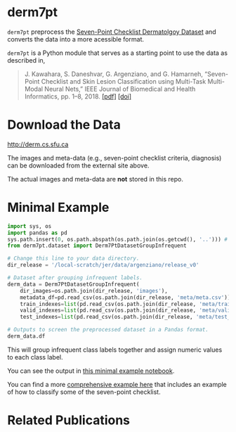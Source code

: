 # derm7pt
`derm7pt` preprocess the [Seven-Point Checklist Dermatolgoy Dataset](http://derm.cs.sfu.ca) and converts the data into a more acessible format. 

`derm7pt` is a Python module that serves as a starting point to use the data as described in,
> J. Kawahara, S. Daneshvar, G. Argenziano, and G. Hamarneh, “Seven-Point Checklist and Skin Lesion Classification using Multi-Task Multi-Modal Neural Nets,” IEEE Journal of Biomedical and Health Informatics, pp. 1–8, 2018. [[pdf]](http://www.cs.sfu.ca/~hamarneh/ecopy/jbhi2018a.pdf) [[doi]](https://doi.org/10.1109/JBHI.2018.2824327)

# Download the Data
http://derm.cs.sfu.ca

The images and meta-data (e.g., seven-point checklist criteria, diagnosis) can be downloaded from the external site above.

The actual images and meta-data are **not** stored in this repo. 

# Minimal Example
```python
import sys, os
import pandas as pd
sys.path.insert(0, os.path.abspath(os.path.join(os.getcwd(), '..'))) # To import derm7pt
from derm7pt.dataset import Derm7PtDatasetGroupInfrequent

# Change this line to your data directory.
dir_release = '/local-scratch/jer/data/argenziano/release_v0'

# Dataset after grouping infrequent labels.
derm_data = Derm7PtDatasetGroupInfrequent(
    dir_images=os.path.join(dir_release, 'images'), 
    metadata_df=pd.read_csv(os.path.join(dir_release, 'meta/meta.csv')), 
    train_indexes=list(pd.read_csv(os.path.join(dir_release, 'meta/train_indexes.csv'))['indexes']), 
    valid_indexes=list(pd.read_csv(os.path.join(dir_release, 'meta/valid_indexes.csv'))['indexes']), 
    test_indexes=list(pd.read_csv(os.path.join(dir_release, 'meta/test_indexes.csv'))['indexes']))

# Outputs to screen the preprocessed dataset in a Pandas format.
derm_data.df
```
This will group infrequent class labels together and assign numeric values to each class label.

You can see the output in [this minimal example notebook](https://github.com/jeremykawahara/derm7pt/blob/master/notebooks/minimal_example.ipynb).

You can find a more [comprehensive example here](https://github.com/jeremykawahara/derm7pt/blob/master/notebooks/example.ipynb) that includes an example of how to classify some of the seven-point checklist.

# Related Publications

